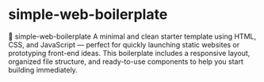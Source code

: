 # simple-web-boilerplate
🔹 simple-web-boilerplate A minimal and clean starter template using HTML, CSS, and JavaScript — perfect for quickly launching static websites or prototyping front-end ideas. This boilerplate includes a responsive layout, organized file structure, and ready-to-use components to help you start building immediately.
